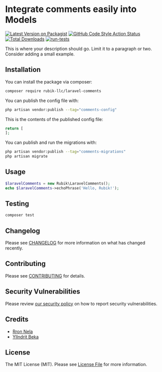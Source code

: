 # Integrate comments easily into Models

[![Latest Version on Packagist](https://img.shields.io/packagist/v/rubik-llc/laravel-comments.svg?style=flat-square)](https://packagist.org/packages/rubik-llc/laravel-comments)
[![GitHub Code Style Action Status](https://img.shields.io/github/workflow/status/rubik-llc/laravel-comments/Check%20&%20fix%20styling?label=code%20style)](https://github.com/rubik-llc/laravel-comments/actions?query=workflow%3A"Check+%26+fix+styling"+branch%3Amain)
[![Total Downloads](https://img.shields.io/packagist/dt/rubik-llc/laravel-comments.svg?style=flat-square)](https://packagist.org/packages/rubik-llc/laravel-comments)
[![run-tests](https://github.com/rubik-llc/laravel-comments/actions/workflows/run-tests.yml/badge.svg)](https://github.com/rubik-llc/laravel-comments/actions/workflows/run-tests.yml)

This is where your description should go. Limit it to a paragraph or two. Consider adding a small example.

## Installation

You can install the package via composer:

```bash
composer require rubik-llc/laravel-comments
```

You can publish the config file with:

```bash
php artisan vendor:publish --tag="comments-config"
```

This is the contents of the published config file:

```php
return [
];
```
You can publish and run the migrations with:

```bash
php artisan vendor:publish --tag="comments-migrations"
php artisan migrate
```
## Usage

```php
$laravelComments = new Rubik\LaravelComments();
echo $laravelComments->echoPhrase('Hello, Rubik!');
```

## Testing

```bash
composer test
```

## Changelog

Please see [CHANGELOG](CHANGELOG.md) for more information on what has changed recently.

## Contributing

Please see [CONTRIBUTING](.github/CONTRIBUTING.md) for details.

## Security Vulnerabilities

Please review [our security policy](../../security/policy) on how to report security vulnerabilities.

## Credits

- [Rron Nela](https://github.com/rronik)
- [Yllndrit Beka](https://github.com/yllndritb)

## License

The MIT License (MIT). Please see [License File](LICENSE.md) for more information.
